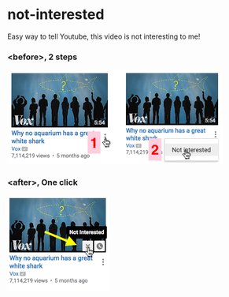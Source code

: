 # not-interested
Easy way to tell Youtube, this video is not interesting to me!

### \<before\>, 2 steps
<img src="screenshots/before.png" />

### \<after\>, One click
<img src="screenshots/after.png" />
